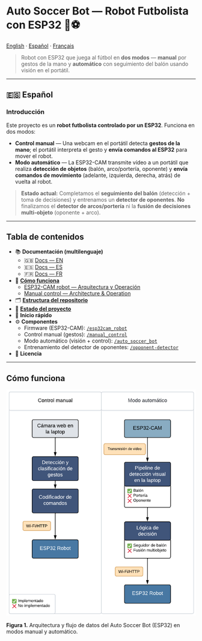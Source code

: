 # Auto Soccer Bot — Robot Futbolista con ESP32 🤖⚽️

[English](../../README.md) · [Español](#) · [Français](../fr/index.md)

> Robot con ESP32 que juega al fútbol en **dos modos** — **manual** por gestos de la mano y **automático** con seguimiento del balón usando visión en el portátil.

---

## 🇪🇸 Español

### Introducción
Este proyecto es un **robot futbolista controlado por un ESP32**. Funciona en dos modos:

- **Control manual** — Una webcam en el portátil detecta **gestos de la mano**; el portátil interpreta el gesto y **envía comandos al ESP32** para mover el robot.  
- **Modo automático** — La ESP32-CAM transmite vídeo a un portátil que realiza **detección de objetos** (balón, arco/portería, oponente) y **envía comandos de movimiento** (adelante, izquierda, derecha, atrás) de vuelta al robot.

> **Estado actual:** Completamos el **seguimiento del balón** (detección + toma de decisiones) y entrenamos un **detector de oponentes**. **No** finalizamos el **detector de arcos/portería** ni la **fusión de decisiones multi-objeto** (oponente + arco).

---

## Tabla de contenidos

- 📚 **Documentación (multilenguaje)**
  - 🇬🇧 [Docs — EN](../../README.md)
  - 🇪🇸 [Docs — ES](#)
  - 🇫🇷 [Docs — FR](../fr/index.md)
- 🧭 [**Cómo funciona**](how-it-works.md)
  - [ESP32-CAM robot — Arquitectura y Operación](esp32cam_robot.md)
  - [Manual control — Architecture & Operation](docs/en/manual_control)
- 🗂️ [**Estructura del repositorio**](repository-structure.md)
- 🧪 [**Estado del proyecto**](repository-structure.md)
- 🚀 **Inicio rápido**
- ⚙️ **Componentes**
  - Firmware (ESP32-CAM): [`/esp32cam_robot`](esp32cam_robot/README.md)
  - Control manual (gestos): [`/manual_control`](manual_control/)
  - Modo automático (visión + control): [`/auto_soccer_bot`](auto_soccer_bot/)
  - Entrenamiento del detector de oponentes: [`/opponent-detector`](opponent-detector/README.md)
- 📄 **Licencia**

---

## Cómo funciona

<p align="center">
  <img src="src/figure,1.png" alt="Figura 1. Arquitectura del sistema" />
</p>

**Figura 1.** Arquitectura y flujo de datos del Auto Soccer Bot (ESP32) en modos manual y automático.

